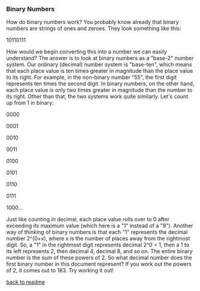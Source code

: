 ### Binary Numbers

How do binary numbers work? You probably know already that binary numbers are strings of ones and zeroes. They look something like this:

10110111

How would we begin converting this into a number we can easily understand? The answer is to look at binary numbers as a "base-2" number system. Our ordinary (decimal) number system is "base-ten", which means that each place value is ten times greater in magnitude than the place value to its right. For example, in the non-binary number "55", the first digit represents ten times the second digit. In binary numbers, on the other hand, each place value is only two times greater in magnitude than the number to its right. Other than that, the two systems work quite similarly. Let's count up from 1 in binary: 

0000

0001

0010

0011

0100

0101

0110

0111

1000...

Just like counting in decimal, each place value rolls over to 0 after exceeding its maximum value (which here is a "1" instead of a "9"). Another way of thinking of binary numbers is that each "1" represents the decimal number 2^(0+x), where x is the number of places away from the rightmost digit. So, a "1" in the rightmost digit represents decimal 2^0 = 1, then a 1 to its left represents 2, then decimal 4, decimal 8, and so on. The entire binary number is the sum of these powers of 2. So what decimal number does the first binary number in this document represent? If you work out the powers of 2, it comes out to 183. Try working it out!

[back to readme](README.md)
